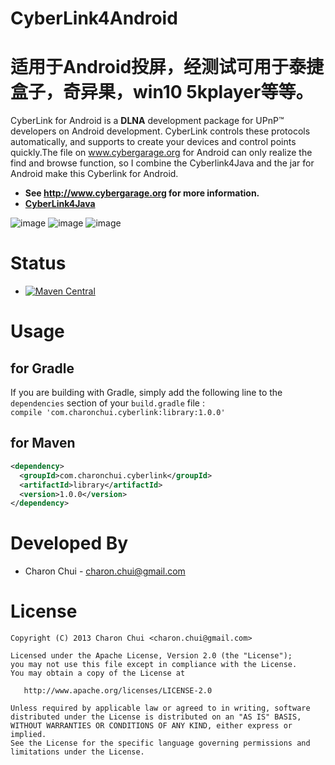 CyberLink4Android
===

适用于Android投屏，经测试可用于泰捷盒子，奇异果，win10 5kplayer等等。
===

CyberLink for Android is a **DLNA** development package for UPnP™ developers on Android development. CyberLink controls these protocols automatically, and supports to create your devices and control points quickly.The file on www.cybergarage.org for Android can only realize the find and browse function, so I combine the Cyberlink4Java and the jar for Android make this Cyberlink for Android.     

- **See http://www.cybergarage.org for more information.**
- **[CyberLink4Java](https://github.com/cybergarage/CyberLink4Java)**

![image](https://raw.githubusercontent.com/CharonChui/CyberLink4Android/master/Pic/dlna01.jpg)
![image](https://raw.githubusercontent.com/CharonChui/CyberLink4Android/master/Pic/dlna02.jpg)
![image](https://raw.githubusercontent.com/CharonChui/CyberLink4Android/master/Pic/dlna03.jpg)

Status
===

* [![Maven Central](http://img.shields.io/badge/2015.07.30-com.charonchui.cyberlink:library:1.0.0-brightgreen.svg)](https://oss.sonatype.org/content/repositories/releases/com/charonchui/cyberlink/library/1.0.0/)


Usage
===

for Gradle
---

If you are building with Gradle, simply add the following line to the `dependencies` section of your `build.gradle` file :            
`compile 'com.charonchui.cyberlink:library:1.0.0'`         

for Maven
---

```xml
<dependency>
  <groupId>com.charonchui.cyberlink</groupId>
  <artifactId>library</artifactId>
  <version>1.0.0</version>
</dependency>
```

Developed By
===

 * Charon Chui - <charon.chui@gmail.com>


License
===

    Copyright (C) 2013 Charon Chui <charon.chui@gmail.com>

    Licensed under the Apache License, Version 2.0 (the "License");
    you may not use this file except in compliance with the License.
    You may obtain a copy of the License at

       http://www.apache.org/licenses/LICENSE-2.0

    Unless required by applicable law or agreed to in writing, software
    distributed under the License is distributed on an "AS IS" BASIS,
    WITHOUT WARRANTIES OR CONDITIONS OF ANY KIND, either express or implied.
    See the License for the specific language governing permissions and
    limitations under the License.

